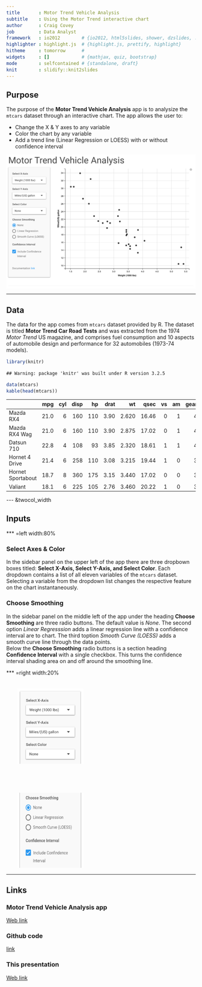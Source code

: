 ```yaml
---
title       : Motor Trend Vehicle Analysis
subtitle    : Using the Motor Trend interactive chart
author      : Craig Covey
job         : Data Analyst
framework   : io2012        # {io2012, html5slides, shower, dzslides, ...}
highlighter : highlight.js  # {highlight.js, prettify, highlight}
hitheme     : tomorrow      # 
widgets     : []            # {mathjax, quiz, bootstrap}
mode        : selfcontained # {standalone, draft}
knit        : slidify::knit2slides
--- 
```


<style>
strong {
    font-weight: bold;
}
em {
    font-style: italic;
}
img {

}
img[alt="chart"] {
    display: block;
    margin-left: auto;
    margin-right: auto;
    max-height: 375px;
    padding-top: -30px;
}
img[alt="dropdowns"] {
    height: 200px;
    width: 175px;
    padding-left: 30px;
    padding-top: 20px;
}
img[alt="smoothing"] {
    height: 200px;
    width: 175px;
    padding-left: 30px;
    padding-top: 60px;
}
.title-slide {
    background-color: #FDE3A7;
}
h1 {
    font-family: sans-serif;
}
</style>

## Purpose

The purpose of the <strong>Motor Trend Vehicle Analysis</strong> app is to analysize the `mtcars` dataset through an interactive chart. The app allows the user to:
* Change the X & Y axes to any variable
* Color the chart by any variable
* Add a trend line (Linear Regression or LOESS) with or without confidence interval

![chart](assets/img/mtChart.png)

---

## Data

The data for the app comes from `mtcars` dataset provided by R. The dataset is titled <strong>Motor Trend Car Road Tests</strong> and was extracted from the 1974 <em>Motor Trend</em> US magazine, and comprises fuel consumption and 10 aspects of automobile design and performance for 32 automobiles (1973-74 models).


```r
library(knitr)
```

```
## Warning: package 'knitr' was built under R version 3.2.5
```

```r
data(mtcars)
kable(head(mtcars))
```



|                  |  mpg| cyl| disp|  hp| drat|    wt|  qsec| vs| am| gear| carb|
|:-----------------|----:|---:|----:|---:|----:|-----:|-----:|--:|--:|----:|----:|
|Mazda RX4         | 21.0|   6|  160| 110| 3.90| 2.620| 16.46|  0|  1|    4|    4|
|Mazda RX4 Wag     | 21.0|   6|  160| 110| 3.90| 2.875| 17.02|  0|  1|    4|    4|
|Datsun 710        | 22.8|   4|  108|  93| 3.85| 2.320| 18.61|  1|  1|    4|    1|
|Hornet 4 Drive    | 21.4|   6|  258| 110| 3.08| 3.215| 19.44|  1|  0|    3|    1|
|Hornet Sportabout | 18.7|   8|  360| 175| 3.15| 3.440| 17.02|  0|  0|    3|    2|
|Valiant           | 18.1|   6|  225| 105| 2.76| 3.460| 20.22|  1|  0|    3|    1|

--- &twocol_width

## Inputs

*** =left width:80%

### Select Axes & Color

In the sidebar panel on the upper left of the app there are three dropbown boxes titled: <strong>Select X-Axis, Select Y-Axis, and Select Color</strong>. Each dropdown contains a list of all eleven variables of the `mtcars` dataset. Selecting a variable from the dropdown list changes the respective feature on the chart instantaneously.

### Choose Smoothing

In the sidebar panel on the middle left of the app under the heading <strong>Choose Smoothing</strong>  are three radio buttons. The default value is <em>None</em>. The second option <em>Linear Regresssion</em> adds a linear regression line with a confidence interval are to chart. The third toption <em>Smooth Curve (LOESS)</em> adds a smooth curve line through the data points.  
Below the <strong>Choose Smoothing</strong> radio buttons is a section heading <strong>Confidence Interval</strong> with a single checkbox. This turns the confidence interval shading area on and off around the smoothing line.

*** =right width:20%

![dropdowns](assets/img/mtcars_dropdowns.png)

![smoothing](assets/img/mtcars_smoothing.png)

---

## Links

### Motor Trend Vehicle Analysis app

[Web link](https://craigcovey.shinyapps.io/Motor_Trend_Analysis_Chart)

### Github code

[link](https://github.com/CraigCovey/Motor_Trend_Analysis_Chart)

### This presentation

[Web link](https://craigcovey.github.io/Motor_Trend_Analysis_Chart/index.html)



